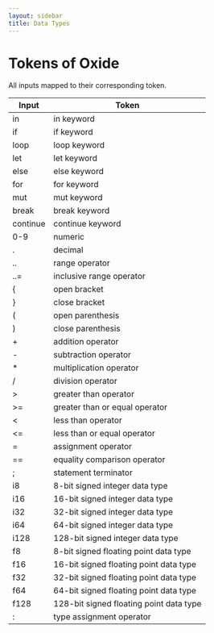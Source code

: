 ```yaml
---
layout: sidebar
title: Data Types
---
```


# Tokens of Oxide
All inputs mapped to their corresponding token.

|Input|Token|
|-----|-----|
|in|in keyword|
|if|if keyword|
|loop|loop keyword|
|let|let keyword|
|else|else keyword|
|for|for keyword|
|mut |mut keyword|
|break|break keyword|
|continue|continue keyword|
|0-9|numeric|
|.|decimal|
|..|range operator|
|..=|inclusive range operator|
|{|open bracket|
|}|close bracket|
|(|open parenthesis|
|)|close parenthesis|
|+|addition operator|
|-|subtraction operator|
|*|multiplication operator| 
|/|division operator|
|>|greater than operator|
|>=|greater than or equal operator|
|<|less than operator|
|<=|less than or equal operator|
|=|assignment operator|
|==|equality comparison operator|
|;|statement terminator|
|i8|8-bit signed integer data type|
|i16|16-bit signed integer data type|
|i32|32-bit signed integer data type|
|i64|64-bit signed integer data type|
|i128|128-bit signed integer data type|
|f8|8-bit signed floating point data type|
|f16|16-bit signed floating point data type|
|f32|32-bit signed floating point data type|
|f64|64-bit signed floating point data type|
|f128|128-bit signed floating point data type|
|:|type assignment operator|

